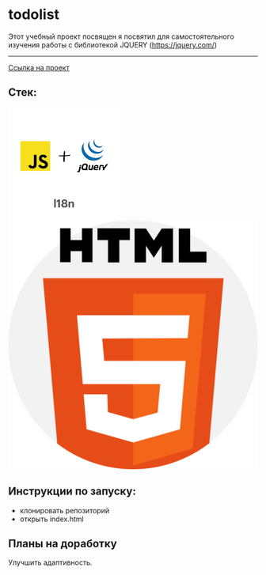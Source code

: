 # todolist
Этот  учебный проект посвящен я посвятил для самостоятельного изучения работы с библиотекой JQUERY (https://jquery.com/)
****

[Ссылка на проект](https://pavelcydep.github.io/todolist-Jquery/)

## Стек:
![](jqery.png)
![](919827.svg)
## Инструкции по запуску:
- клонировать репозиторий
- открыть index.html

## Планы на доработку
Улучшить адаптивность.
